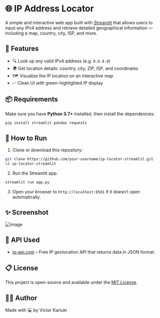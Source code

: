 # 🌐 IP Address Locator

A simple and interactive web app built with [Streamlit](https://streamlit.io) that allows users to input any IPv4 address and retrieve detailed geographical information — including a map, country, city, ISP, and more.


## 🚀 Features

- 🔍 Look up any valid IPv4 address (e.g. `8.8.8.8`)
- 🌍 Get location details: country, city, ZIP, ISP, and coordinates
- 🗺️ Visualize the IP location on an interactive map
- ✅ Clean UI with green-highlighted IP display


## 📦 Requirements

Make sure you have **Python 3.7+** installed, then install the dependencies:

```bash
pip install streamlit pandas requests
```


## 🧾 How to Run

1. Clone or download this repository:

```bash
git clone https://github.com/your-username/ip-locator-streamlit.git
cd ip-locator-streamlit
```

2. Run the Streamlit app:

```bash
streamlit run app.py
```

3. Open your browser to `http://localhost:8501` if it doesn’t open automatically.


## ✨ Screenshot

![image](https://github.com/user-attachments/assets/c718b40a-0126-42f4-8066-860d98ece244)


## 📡 API Used

- [ip-api.com](http://ip-api.com/) – Free IP geolocation API that returns data in JSON format.


## 📋 License

This project is open-source and available under the [MIT License](LICENSE).


## 🙋‍♂️ Author

Made with 💻 by Victor Kariuki
